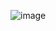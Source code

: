 ![image](https://github.com/nvmarzakov/SoftUni-HTML-and-CSS/assets/114495254/8a94de57-d2db-4ef9-923d-ca212931ce6e)

